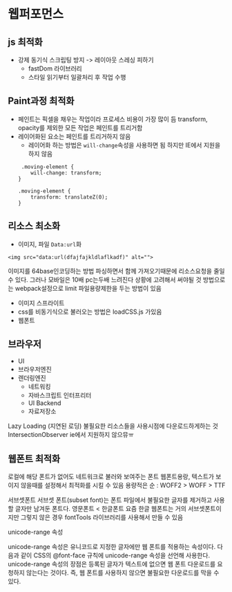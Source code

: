 # 웹퍼포먼스

## js 최적화
- 강제 동기식 스크립팅 방지 -> 레이아웃 스레싱 피하기
  - fastDom 라이브러리
  - 스타일 읽기부터 일괄처리 후 작업 수행

## Paint과정 최적화
- 페인트는 픽셀을 채우는 작업이라 프로세스 비용이 가장 많이 듬 transform, opacity를 제외한 모든 작업은 페인트를 트리거함
- 레이어화된 요소는 페인트를 트리거하지 않음
    - 레이어화 하는 방법은 `will-change`속성을 사용하면 됨 하지만 IE에서 지원을 하지 않음
    ```
     .moving-element {
        will-change: transform;
    }

    .moving-element {
        transform: translateZ(0);
    }
    ```

## 리소스 최소화
- 이미지, 파일 `Data:url`화 
```
<img src="data:url(dfajfajkldlaflkadf)" alt="">
```  
이미지를 64base인코딩하는 방법 파싱하면서 함께 가져오기때문에
리소스요청을 줄일 수 있다. 그러나 모바일은 10배 pc는두배 느려진다
상황에 고려해서 써야될 것
방법으로는 webpack설정으로 limit 파일용량제한을 두는 방법이 있음

- 이미지 스프라이트
- css를 비동기식으로 불러오는 방법은  loadCSS.js 가있음
- 웹폰트 

## 브라우저
- UI
- 브라우저엔진
- 렌더링엔진
    - 네트워킹
    - 자바스크립트 인터프리터
    - UI Backend
    - 자료저장소

Lazy Loading (지연된 로딩)
불필요한 리소스들을 사용시점에 다운로드하게하는 것
IntersectionObserver
ie에서 지원하지 않으뮤ㅠ


## 웹폰트 최적화
로컬에 해당 폰트가 없어도 네트워크로 불러와 보여주는 폰트
웹폰트용랑, 텍스트가 보이지 않을때를 설정해서 최적화를 시킬 수 있음
용량적은 순 : WOFF2 > WOFF > TTF

서브셋폰트
서브셋 폰트(subset font)는 폰트 파일에서 불필요한 글자를 제거하고 사용할 글자만 남겨둔 폰트다.
영문폰트 < 한글폰트
요즘 한글 웹폰트는 거의 서브셋폰트이지만 그렇지 않은 경우 fontTools 라이브러리를 사용해서 만들 수 있음

unicode-range 속성

unicode-range 속성은 유니코드로 지정한 글자에만 웹 폰트를 적용하는 속성이다. 다음과 같이 CSS의 @font-face 규칙에 unicode-range 속성을 선언해 사용한다.
unicode-range 속성의 장점은 등록된 글자가 텍스트에 없으면 웹 폰트 다운로드를 요청하지 않는다는 것이다. 즉, 웹 폰트를 사용하지 않으면 불필요한 다운로드를 막을 수 있다.

